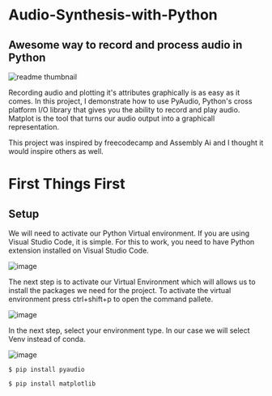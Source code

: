 # Audio-Synthesis-with-Python
## Awesome way to record and  process audio in Python

![readme thumbnail](https://github.com/ian-mboya/Audio-Synthesis-with-Python/assets/68651784/fa141de4-abde-4e11-801b-dfdcf4796096)



Recording audio and plotting it's attributes graphically is as easy as it comes. In this project, I demonstrate how to use PyAudio, Python's cross platform I/O library that gives you the ability to record and play audio.
Matplot is the tool that turns our audio output into a graphicall representation.



This project was inspired by freecodecamp and Assembly Ai and I thought it would inspire others as well.


# First Things First
## Setup

We will need to activate our Python Virtual environment.
If you are using Visual Studio Code, it is simple.
For this to work, you need to have Python extension installed on Visual Studio Code.

![image](https://github.com/ian-mboya/Audio-Synthesis-with-Python/assets/68651784/1a802f27-db2b-4aed-95e1-7bb48d0da516)

The next step is to activate our Virtual Environment which will allows us to install the packages we need for the project.
To activate the virtual environment press ctrl+shift+p to open the command pallete.

![image](https://github.com/ian-mboya/Audio-Synthesis-with-Python/assets/68651784/339b7e36-a8df-46e3-a5af-1d78a7763566)

In the next step, select your environment type.
In our case we will select Venv instead of conda.

![image](https://github.com/ian-mboya/Audio-Synthesis-with-Python/assets/68651784/a993970e-9c5a-4b98-ad0e-df3afc7d04db)






```
$ pip install pyaudio

$ pip install matplotlib
```



